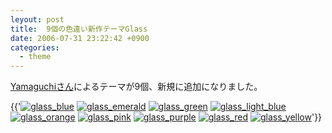 ```yaml
---
leyout: post
title:  9個の色違い新作テーマGlass
date: 2006-07-31 23:22:42 +0900
categories:
  - theme
---
```

[Yamaguchiさん](http://i-yt.info//)によるテーマが9個、新規に追加になりました。

{{'<a href="/theme.sample.rhtml?theme=glass_blue"><img src="/theme.image/glass_blue.jpg" alt="glass_blue" style="border: 0px"></a>
<a href="/theme.sample.rhtml?theme=glass_emerald"><img src="/theme.image/glass_emerald.jpg" alt="glass_emerald" style="border: 0px"></a>
<a href="/theme.sample.rhtml?theme=glass_green"><img src="/theme.image/glass_green.jpg" alt="glass_green" style="border: 0px"></a>
<a href="/theme.sample.rhtml?theme=glass_light_blue"><img src="/theme.image/glass_light_blue.jpg" alt="glass_light_blue" style="border: 0px"></a>
<a href="/theme.sample.rhtml?theme=glass_orange"><img src="/theme.image/glass_orange.jpg" alt="glass_orange" style="border: 0px"></a>
<a href="/theme.sample.rhtml?theme=glass_pink"><img src="/theme.image/glass_pink.jpg" alt="glass_pink" style="border: 0px"></a>
<a href="/theme.sample.rhtml?theme=glass_purple"><img src="/theme.image/glass_purple.jpg" alt="glass_purple" style="border: 0px"></a>
<a href="/theme.sample.rhtml?theme=glass_red"><img src="/theme.image/glass_red.jpg" alt="glass_red" style="border: 0px"></a>
<a href="/theme.sample.rhtml?theme=glass_yellow"><img src="/theme.image/glass_yellow.jpg" alt="glass_yellow" style="border: 0px"></a>'}}

